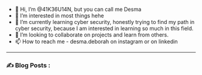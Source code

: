 - 👋 Hi, I’m @41K36U14N, but you can call me Desma
- 👀 I’m interested in most things hehe
- 🌱 I’m currently learning cyber security, honestly trying to find my path in cyber security, because I am interested in learning so much in this field. 
- 💞️ I’m looking to collaborate on projects and learn from others. 
- 📫 How to reach me - desma.deborah on instagram or on linkedin 



---

### :writing_hand: Blog Posts :
<!---
41K36U14N/41K36U14N is a ✨ special ✨ repository because its `README.md` (this file) appears on your GitHub profile.
You can click the Preview link to take a look at your changes.
--->
